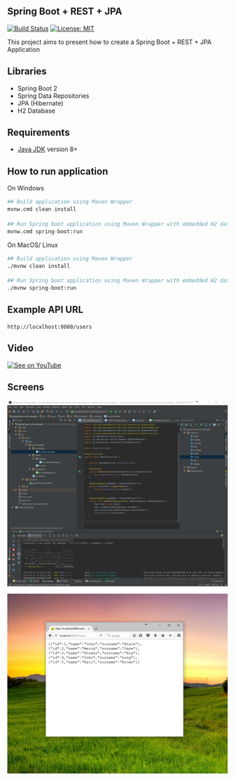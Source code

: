 Spring Boot + REST + JPA
---------------------------------------------
[![Build Status](https://github.com/DanielMichalski/spring-boot-rest-example/workflows/Java%20CI%20with%20Maven/badge.svg)](https://github.com/DanielMichalski/spring-boot-rest-example/actions?query=workflow%3A%22Java+CI+with+Maven%22)
[![License: MIT](https://img.shields.io/badge/License-MIT-yellow.svg)](https://github.com/DanielMichalski/spring-boot-rest-example/blob/master/LICENSE)

This project aims to present how to create a Spring Boot + REST + JPA Application

Libraries
---------------------------------------------
- Spring Boot 2
- Spring Data Repositories
- JPA (Hibernate)
- H2 Database

Requirements
---------------------------------------------
- [Java JDK](https://www.oracle.com/pl/java/technologies/javase-downloads.html) version 8+

How to run application
---------------------------------------------
On Windows
```bash
## Build application using Maven Wrapper
mvnw.cmd clean install

## Run Spring boot application using Maven Wrapper with embedded H2 database
mvnw.cmd spring-boot:run
```

On MacOS/ Linux
```bash
## Build application using Maven Wrapper
./mvnw clean install

## Run Spring boot application using Maven Wrapper with embedded H2 database
./mvnw spring-boot:run
```

Example API URL
---------------
```
http://localhost:8080/users
```

Video
---------------------------------------------
[![See on YouTube](http://img.youtube.com/vi/I1ydigiZ25g/0.jpg)](https://www.youtube.com/watch?v=I1ydigiZ25g)


Screens
---------------------------------------------
![alt text](https://github.com/DanielMichalski/spring-boot-rest-example/blob/master/src/main/resources/screens/screen1.png "Screen 1")

![alt text](https://github.com/DanielMichalski/spring-boot-rest-example/blob/master/src/main/resources/screens/screen2.png "Screen ")
